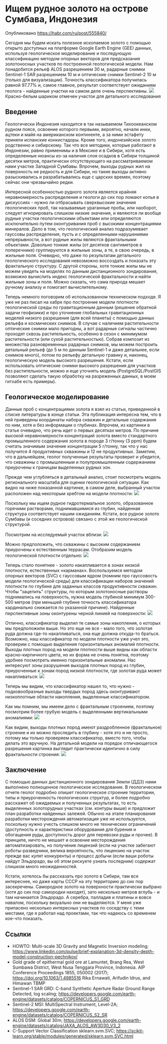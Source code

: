 # Ищем рудное золото на острове Сумбава, Индонезия

Опубликовано https://habr.com/ru/post/555840/

Сегодня мы будем искать полезное ископаемое золото с помощью открыто доступных на платформе Google Earth Engine (GEE) данных, используя геологическое моделирование и последующую классификацию методом опорных векторов для предсказания золотоносных участков по построенной геологической модели. Нам понадобится рельеф ALOS разрешением 30 м, радарные снимки Sentinel-1 SAR разрешением 10 м и оптические снимки Sentinel-2 10 м (только для визуализации). Точность классификатора получилась равной 97.77% и, самое главное, результат соответствует ожиданиям геолога - найденные участки на самом деле очень перспективны.
![](https://habrastorage.org/webt/-m/5n/fq/-m5nfqypzzb7q4vnumdempjyrdg.jpeg)
Красно-белым шариком отмечен участок для детального исследования
<cut/>
## Введение

Геологически Индонезия находится в так называемом Тихоокеанском рудном поясе, освоение которого первыми, вероятно, начали инки, ацтеки и майя на американском континенте, а за ними эстафету приняли испанские конкистадоры. Кроме того, индонезийское золото родственно и сибирскому. Так что все методики, которые работают в Индонезии, равно применимы и в Мексике и в Сибири, хотя есть определенные нюансы из-за наличия слоя осадков в Сибири толщиной десятки метров, практически отсутствующего на рассматриваемом нами участке Западной Сумбавы. Впрочем, выходы  рудных жил на поверхность не редкость и для Сибири, но такие выходы активно разыскивались и разрабатывались еще с царских времен, поэтому сейчас они чрезвычайно редки.

Интересной особенностью рудного золота является крайняя неравномерность распределения и геологи до сих пор ломают копья в дискуссиях - нужно ли отбрасывать сверхвысокие значения геологических проб, так называемые ураганные пробы, или наоборот, следует игнорировать слишком низкие значения, и являются ли вообще рудные участки геологическими объектами или определяются исключительно путем оконтуривания проб с высокими концентрациями минералов. Дело в том, что геологический анализ подразумевает гауссовы распределения, пусть и с определенными нарушениями непрерывности, а вот рудные жилы являются фрактальными объектами. Довольно тонкие жилы (от десятков сантиметров в поперечнике) группируются в жильные зоны, а те, в свою очередь, в жильные поля. Очевидно, что даже по результатам детального геологического исследования невозможно воссоздать и показать эту фрактальную структуру. С другой стороны, хотя тонкие жилы мы не можем увидеть на моделях по данным дистанционного зондирования, возможно вычислить индекс геологической фрактальности и найти жильные зоны и поля. Можно сказать, что сама природа мешает ручному анализу и помогает вычислительному.

Теперь немного поговорим об использованном техническом подходе. Я уже не раз писал на хабре про  построение модели плотности геологической среды по гравитационным данным (решение обратной задачи геофизики) и про уточнение глобальных гравитационных моделей низкого разрешения (для всей планеты) с помощью данных рельефа и космических снимков. В случае с наличием растительности оптические снимки мало пригодны, а вот радарные сигналы частично проходят сквозь растительность, особенно в сезон с минимумом растительности (или сухой растительностью). Собрав композит из множества разновременных радарных снимков, мы можем построить детальный рельеф (до 5 м по данным Sentinel-1 и даже детальнее, если снимков много), потом по рельефу детальную гравику и, наконец, геологическую модель высокого разрешения. Кстати, если использовать оптические снимки высокого разрешения для участков без растительности, можно и еще уточнять модель (PostgreSQL/PostGIS позволяют сделать такую обработку на разреженных данных, в моем гитхабе есть примеры).

## Геологическое моделирование

Данные проб с концентрациями золота я взял из статьи, приведенной в списке литературы в конце статьи. Эта публикация интересна тем, что в ней приведены координаты набора скважин и детальные содержания по ним, хотя и без информации о глубинах. Впрочем, из картинки в статье очевидно, что речь идет о первых десятках метров. По причине высокой неравномерности концентраций золота вместо стандартного промышленного содержания золота в породе 3 г/тонну (3 ppm) будем считать значимым значение концентрации 5 г/тонну, так что у нас получится 4 продуктивных скважины и 12 не продуктивных. Заметим, что в дальнейшем, геолог полученные результаты проверит и убедится, что скважины с промышленным и полупромышленным содержанием приурочены к границам выделенных рудных зон.

Прежде чем углубляться в детальный анализ, стоит посмотреть модель регионального масштаба для оценки геологической ситуации. Как видно на ниже показанной картинке, в самом деле, выбранный участок расположен над некоторым хребтом на модели плотности:
![](https://habrastorage.org/webt/4z/1i/eb/4z1iebudpb8q7pshrjkix8_phqq.jpeg)

Поскольку мы ищем рудное гидротермальное золото, образованное горячими растворами, поднимавшимися из глубин, найденная структура соответствует нашим ожиданиям. Кстати, все рудное золото Сумбавы (и соседних островов) связано с этой же геологической структурой.

Посмотрим на исследуемый участок вблизи:
![](https://habrastorage.org/webt/a8/-i/2s/a8-i2s3tquwg6a8rmt4jet7bou0.jpeg)

Можно предположить, что скважины с высоким содержанием приурочены к естественным террасам. Отобразим модель геологической плотности отдельно:
![](https://habrastorage.org/webt/ut/qq/kv/utqqkvdzpcvkbif4lsbnfny4yuk.jpeg)

Теперь стало понятнее - золото накапливается в зонах низкой плотности, естественных «карманах». Воспользуемся методом опорных векторов (SVC) с гауссовым ядром (помним про гауссовость модели геологической среды) для классификации наборов значений плотности по глубине для заданных классов продуктивности скважин. Чтобы "зацепить" структуры, по которым золотоносные растворы поднимались на поверхность, нужна модель глубиной минимум 300-500 метров (при меньшей глубине точность классификатора кардинально снижается по указанной причине). Найденные перспективные зоны оконтурены черной линией на поверхности:
![](https://habrastorage.org/webt/-l/sp/-v/-lsp-vpfr_mtztvzo9gp-mvsnpk.jpeg)

Отлично, классификатор выделил те самые зоны накопления, о которых мы предположили выше. Но это еще не все - мало того, что золотая руда должна где-то накапливаться, она еще должна откуда-то браться. Возможно, наш классификатор по модели плотности уже учел это, проверим с помощью выделения горизонтальных аномалий плотности. Выходы плотных пород на модели плотности выше видны как области красно-кирпичного цвета, но их форма не очень понятна, поэтому удобнее посмотреть именно горизонтальные аномалии. Нас интересуют зоны разрушения выходов плотных пород из глубин, приуроченные к зонам пород низкой плотности, где золотая руда может накапливаться:
![](https://habrastorage.org/webt/rj/he/sh/rjheshpucs20ya8iz5f7ds6q6wc.jpeg)

Теперь мы видим, что классификатор нашел то, что нужно - подковообразные выходы твердых пород здесь оконтуривают низкоплотные области накопления, выделенные классификатором.

Как мы помним, мы имеем дело с фрактальным строением, поэтому посмотрим более грубую модель с выделенными вертикальными аномалиями:
![](https://habrastorage.org/webt/dm/us/la/dmuslaxev5wlodjmwebiiyf99jq.jpeg)

Как видим, выходы плотных пород имеют раздробленное (фрактальное) строение и их можно проследить в глубину - хотя это и не просто, потому мы только проверяем классификатор, вместо того, чтобы делать это вручную. На детальной модели на порядок отличающегося разрешения картинка выглядит практически идентично в силу фрактальности строения:
![](https://habrastorage.org/webt/m9/d4/gv/m9d4gvzdf5yb2veoubkw-jm5sjy.jpeg)

## Заключение

С помощью данных дистанционного зондирования Земли (ДДЗ) нами выполнено полноценное геологическое исследование. В геологическом отчете геолог подробно опишет геологическое строение территории, типы и приуроченность геологических структур, и более подробно расскажет об ожидаемых и полученных результатах, то есть выделенных золоторудных участках (см. контуры выше) и предложит план разработки найденных залежей. Обычно на этапе планирования разработки месторождения автоматизация уже не используется, поскольку нужно учесть слишком много не технических ограничений (доступность и характеристики оборудования для бурения и обогащения руды, доступность дорог для перевозки руды и прочее). В принципе, ничто не мешает и освоение месторождения автоматизировать, но получение лицензий (если на участке забегают роботы-разведчики, велика вероятность, что лицензию на участок прежде вас купят конкуренты) и процесс добычи (если ваши роботы найдут Эльдорадо, вы об этом рискуете узнать последним) содержат слишком много неожиданностей.

Кстати, хотелось бы рассказать про золото в Сибири, там все интереснее, но даже карты СССР на эту территорию до сих пор засекречены. Самородное золото на поверхности практически выбрано (хотя до сих пор самородки находят), зато несколько метров вглубь - и там начинается Эльдорадо. А серебра, палладия и платины и вовсе навалом, поскольку визуально они не выделяются. У меня уже припасено несколько интересных участков по соседству с теми местами, где я работал над проектами, так что надеюсь со временем кое-что показать.

## Ссылки

* HOWTO: Multi-scale 3D Gravity and Magnetic Inversion modeling; https://www.linkedin.com/pulse/brief-explanation-3d-density-depth-model-construction-pechnikov/
* Gold grade of epithermal gold ore at Lamuntet, Brang Rea, West Sumbawa District, West Nusa Tenggara Province, Indonesia. AIP Conference Proceedings 1855, 050002 (2017); https://doi.org/10.1063/1.4985516 Rika Ernawati, Arifudin Idrus, and Himawan TBMP
* Sentinel-1 SAR GRD: C-band Synthetic Aperture Radar Ground Range Detected, log scaling; https://developers.google.com/earth-engine/datasets/catalog/COPERNICUS_S1_GRD
* Sentinel-2 MSI: MultiSpectral Instrument, Level-2A; https://developers.google.com/earth-engine/datasets/catalog/COPERNICUS_S2_SR
* ALOS DSM: Global 30m; https://developers.google.com/earth-engine/datasets/catalog/JAXA_ALOS_AW3D30_V3_2
* C-Support Vector Classification sklearn.svm.SVC; https://scikit-learn.org/stable/modules/generated/sklearn.svm.SVC.html
